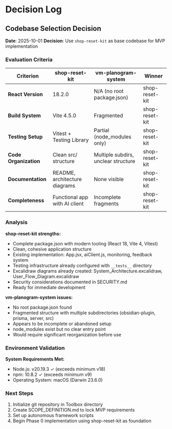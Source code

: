 # Decision Log

## Codebase Selection Decision

**Date**: 2025-10-01
**Decision**: Use `shop-reset-kit` as base codebase for MVP implementation

### Evaluation Criteria

| Criterion | shop-reset-kit | vm-planogram-system | Winner |
|-----------|----------------|---------------------|---------|
| **React Version** | 18.2.0 | N/A (no root package.json) | shop-reset-kit |
| **Build System** | Vite 4.5.0 | Fragmented | shop-reset-kit |
| **Testing Setup** | Vitest + Testing Library | Partial (node_modules only) | shop-reset-kit |
| **Code Organization** | Clean src/ structure | Multiple subdirs, unclear structure | shop-reset-kit |
| **Documentation** | README, architecture diagrams | None visible | shop-reset-kit |
| **Completeness** | Functional app with AI client | Incomplete fragments | shop-reset-kit |

### Analysis

**shop-reset-kit strengths:**
- Complete package.json with modern tooling (React 18, Vite 4, Vitest)
- Clean, cohesive application structure
- Existing implementation: App.jsx, aiClient.js, monitoring, feedback system
- Testing infrastructure already configured with `__tests__` directory
- Excalidraw diagrams already created: System_Architecture.excalidraw, User_Flow_Diagram.excalidraw
- Security considerations documented in SECURITY.md
- Ready for immediate development

**vm-planogram-system issues:**
- No root package.json found
- Fragmented structure with multiple subdirectories (obsidian-plugin, prisma, server, src)
- Appears to be incomplete or abandoned setup
- node_modules exist but no clear entry point
- Would require significant reorganization before use

### Environment Validation

**System Requirements Met:**
- Node.js: v20.19.3 ✓ (exceeds minimum v18)
- npm: 10.8.2 ✓ (exceeds minimum v9)
- Operating System: macOS (Darwin 23.6.0)

### Next Steps

1. Initialize git repository in Toolbox directory
2. Create SCOPE_DEFINITION.md to lock MVP requirements
3. Set up autonomous framework scripts
4. Begin Phase 0 implementation using shop-reset-kit as foundation
